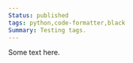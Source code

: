 ```yaml
---
Status: published
tags: python,code-formatter,black
Summary: Testing tags.
---
```


Some text here.
